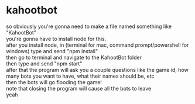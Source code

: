 # kahootbot
so obviously you're gonna need to make a file named something like "KahootBot" <br>
you're gonna have to install node for this.<br>
after you install node, in (terminal for mac, command prompt/powershell for windows) type and send "npm install"<br>
then go to terminal and navigate to the KahootBot folder<br>
then type and send "npm start"<br>
after that the program will ask you a couple questions like the game id, how many bots you want to have, what their names should be, etc<br>
then the bots will go flooding the game!<br>
note that closing the program will cause all the bots to leave<br>
yeah<br>
